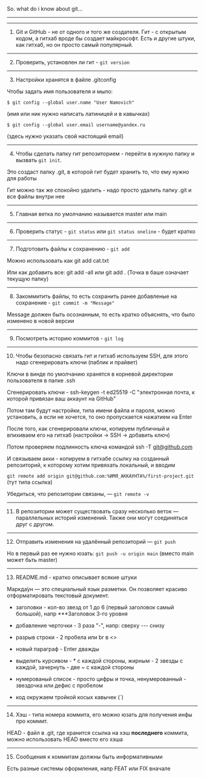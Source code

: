 So. what do i know about git...

---
---

1. Git и GitHub - не от одного и того же создателя. Гит - с открытым кодом, а гитхаб вроде бы создает майкрософт. Есть и другие штуки, как гитхаб, но он просто самый популярный.

---

2. Проверить, установлен ли гит - ```git version```

---

3. Настройки хранятся в файле .gitconfig

Чтобы задать имя пользователя и мыло: 

```$ git config --global user.name "User Namovich"```

(имя или ник нужно написать латиницей и в кавычках)

```$ git config --global user.email username@yandex.ru```

(здесь нужно указать свой настоящий email) 

---

4. Чтобы сделать папку гит репозиторием - перейти в нужную папку и вызвать ```git init```.

Это создаст папку .git, в которой гит будет хранить то, что ему нужно для работы

Гит можно так же спокойно удалить - надо просто удалить папку .git и все файлы внутри нее

---

5. Главная ветка по умолчанию называется master или main

---

6. Проверить статус - ```git status``` или ```git status oneline``` - будет кратко

---

7. Подготовить файлы к сохранению - ```git add```

Можно использовать как git add cat.txt

Или как добавить все: git add -all или git add .  (Точка в баше означает текущую папку)

---

8. Закоммитить файлы, то есть сохранить ранее добавленые на сохранение - ```git commit -m "Message"```

Message должен быть осознанным, то есть кратко объяснять, что было изменено в новой версии

---

9. Посмотреть историю коммитов - ```git log```


---

10. Чтобы безопасно связать гит и гитхаб используем SSH, для этого надо сгенерировать ключи (паблик и прайвет)

Ключи в винде по умолчанию хранятся в корневой директории пользователя в папке .ssh

Сгенерировать ключи - ssh-keygen -t ed25519 -C "электронная почта, к которой привязан ваш аккаунт на GitHub" 

Потом там будут настройки, типа имени файла и пароля, можно установить, а если не хочется, то оно пропускается нажатием на Enter

После того, как сгенерировали ключи, копируем публичный и впихиваем его на гитхаб (настройки -> SSH -> добавить ключ)

Потом проверяем подлинность ключа командой ssh -T git@github.com 

И связываем акки - копируем в гитхабе ссылку на созданный репозиторий, к которому хотим привяхать локальный, и вводим

```git remote add origin git@github.com:%ИМЯ_АККАУНТА%/first-project.git``` (тут типа ссылка)

Убедиться, что репозитории связаны, — ```git remote -v```

---

11. В репозитории может существовать сразу несколько веток — параллельных историй изменений. Также они могут соединяться друг с другом.

---

12. Отправить изменения на удалённый репозиторий — ```git push```

Но в первый раз ее нужно юзать: ```git push -u origin main``` (вместо main может бьть master)

---

13. README.md - кратко описывает всякие штуки

Маркда́ун — это специальный язык разметки. Он позволяет красиво отформатировать текстовый документ.

- заголовки - кол-во звезд от 1 до 6 (первый заголовок самый большой), напр ***Заголовок 3-го уровня

- добавление черточки - 3 раза "-", напр: сверху --- снизу

- разрыв строки - 2 пробела или br в <>

- новый параграф - Enter дважды 

- выделить курсивом - * с каждой стороны, жирным - 2 звезды с каждой, зачернуть - две ~ с каждой стороны

- нумерованый список - просто цифры и точка, ненумерованный - звездочка или дефис с пробелом

- код окружаем тройкой косых кавычек (`)

---

14. Хэш - типа номера коммита, его можно юзать для получения инфы про коммит.

HEAD - файл в .git, где хранится ссылка на хэш **последнего** коммита, можно использовать HEAD вместо его хэша

---

15. Сообщения к коммитам должны быть информативными 

Есть разные системы оформления, напр FEAT или FIX вначале

